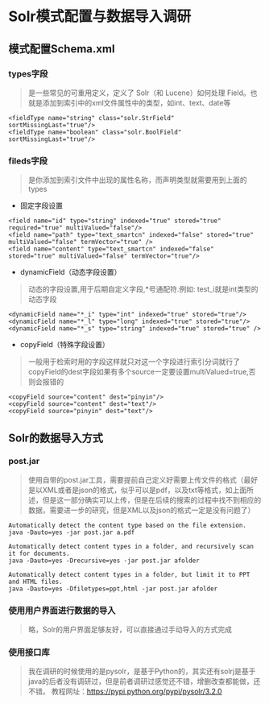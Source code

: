 # Solr模式配置与数据导入调研 #

## 模式配置Schema.xml ##

### types字段 ###
> 是一些常见的可重用定义，定义了 Solr（和 Lucene）如何处理 Field。也就是添加到索引中的xml文件属性中的类型，如int、text、date等

```
<fieldType name="string" class="solr.StrField" sortMissingLast="true"/>
<fieldType name="boolean" class="solr.BoolField" sortMissingLast="true"/>
```
### fileds字段 ###
> 是你添加到索引文件中出现的属性名称，而声明类型就需要用到上面的types

+ 固定字段设置
```
<field name="id" type="string" indexed="true" stored="true" required="true" multiValued="false"/>
<field name="path" type="text_smartcn" indexed="false" stored="true" multiValued="false" termVector="true" />
<field name="content" type="text_smartcn" indexed="false" stored="true" multiValued="false" termVector="true"/>
```

+ dynamicField（动态字段设置）
> 动态的字段设置,用于后期自定义字段,*号通配符.例如: test_i就是int类型的动态字段

```
<dynamicField name="*_i" type="int" indexed="true" stored="true"/>
<dynamicField name="*_l" type="long" indexed="true" stored="true"/>
<dynamicField name="*_s" type="string" indexed="true" stored="true" />
```
+ copyField（特殊字段设置）
> 一般用于检索时用的字段这样就只对这一个字段进行索引分词就行了copyField的dest字段如果有多个source一定要设置multiValued=true,否则会报错的

```
<copyField source="content" dest="pinyin"/>
<copyField source="content" dest="text"/>
<copyField source="pinyin" dest="text"/>
```


## Solr的数据导入方式 ##
### post.jar ###
> 使用自带的post.jar工具，需要提前自己定义好需要上传文件的格式（最好是以XML或者是json的格式，似乎可以是pdf，以及txt等格式，如上面所述，但是这一部分确实可以上传，但是在后续的搜索的过程中找不到相应的数据，需要进一步的研究，但是XML以及json的格式一定是没有问题了）


```
Automatically detect the content type based on the file extension.
java -Dauto=yes -jar post.jar a.pdf
```

```
Automatically detect content types in a folder, and recursively scan it for documents.
java -Dauto=yes -Drecursive=yes -jar post.jar afolder
```

```
Automatically detect content types in a folder, but limit it to PPT and HTML files.
java -Dauto=yes -Dfiletypes=ppt,html -jar post.jar afolder
```

### 使用用户界面进行数据的导入 ###
> 略，Solr的用户界面足够友好，可以直接通过手动导入的方式完成

### 使用接口库 ###
> 我在调研的时候使用的是pysolr，是基于Python的，其实还有solrj是基于java的后者没有调研过，但是前者调研过感觉还不错，增删改查都能做，还不错。
> 教程网址：https://pypi.python.org/pypi/pysolr/3.2.0
